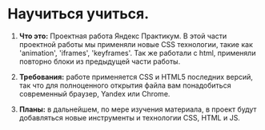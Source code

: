 # Научиться учиться.

1. __Что это:__ Проектная работа Яндекс Практикум. В этой части проектной работы мы применяли новые CSS технологии, такие как 'animation', 'iframes', 'keyframes'. Так же работали с html, применяли повторно блоки из предыдущей части работы.

2. __Требования:__  работе применяется CSS и HTML5 последних версий, так что для полноценного открытия файла вам понадобиться современный браузер, Yandeх или Chrome.

3. __Планы:__ в дальнейшем, по мере изучения материала, в проект будут добавляться новые инструменты и технологии CSS, HTML и JS.
